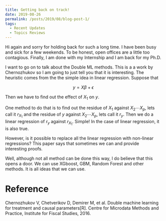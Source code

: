 ```yaml
---
title: Getting back on track! 
date: 2019-08-26
permalink: /posts/2019/08/blog-post-1/
tags:
  - Recent Updates  
  - Topics Reviews
---
```


Hi again and sorry for holding back for such a long time. I have been busy and sick for a few weekends. To be honest, open offices are a little too contagious. Finally, I am done with my Internship and I am back for my Ph.D.  

I want to go on to talk about the Double ML methods. This is a a work by Chernozhukov so I am going to just tell you that it is interesting. The heuristic comes from the the simple idea in linear regression. Suppose that 

$$y = X\beta + \epsilon $$

Then we have to find out the effect of $X_1$ on $y$. 

One method to do that is to find out the residue of $X_1$ against $X_2 \cdots X_p$, lets call it $r_{X_1}$ and the residue of $y$ against $X_2 \cdots X_p$, lets call it $r_y$. Then we do a linear regression of $r_y$ against $r_{X_1}$. Simple! In the case of linear regression, it is also true.

However, is it possible to replace all the linear regression with non-linear regressions? This paper says that sometimes we can and provide interesting proofs. 

Well, although not all method can be done this way, I do believe that this opens a door. We can use XGboost, GBM, Random Forest and other methods. It is all ideas that we can use. 

Reference
=======================================
Chernozhukov V, Chetverikov D, Demirer M, et al. Double machine learning for treatment and causal parameters[R]. Centre for Microdata Methods and Practice, Institute for Fiscal Studies, 2016.
